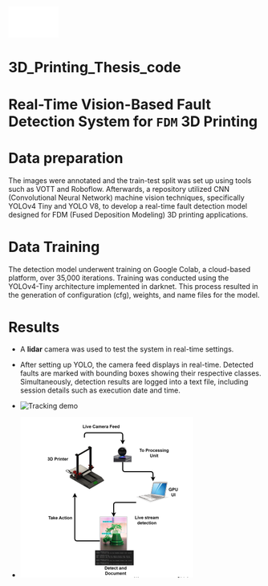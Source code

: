 <img src="https://raw.githubusercontent.com/sulimanbadour1/Sul_folio/main/src/assets/logos/white.png" width='100px'/>

# 3D_Printing_Thesis_code

# Real-Time Vision-Based Fault Detection System for `FDM` 3D Printing



# Data preparation
The images were annotated and the train-test split was set up using tools such as VOTT and Roboflow. Afterwards, a repository utilized CNN (Convolutional Neural Network) machine vision techniques, specifically YOLOv4 Tiny and YOLO V8, to develop a real-time fault detection model designed for FDM (Fused Deposition Modeling) 3D printing applications.

# Data Training
The detection model underwent training on Google Colab, a cloud-based platform, over 35,000 iterations. Training was conducted using the YOLOv4-Tiny architecture implemented in darknet. This process resulted in the generation of configuration (cfg), weights, and name files for the model.

<!-- - Google Collab Training Notebook: https://colab.research.google.com/drive/17oU-cuJcYoama6hatZi_CREhWnAqBPbl?usp=sharing -->


#  Results
- A **lidar** camera was used to test the system in real-time settings.

- After setting up YOLO, the camera feed displays in real-time. Detected faults are marked with bounding boxes showing their respective classes. Simultaneously, detection results are logged into a text file, including session details such as execution date and time.


- ![Tracking demo](3d.gif)
- ![system diagram](integration.png)


